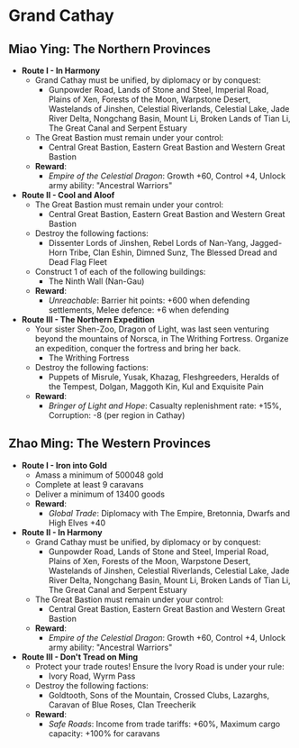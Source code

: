 # Grand Cathay

## Miao Ying: The Northern Provinces

* **Route I - In Harmony**
  * Grand Cathay must be unified, by diplomacy or by conquest:
    * Gunpowder Road, Lands of Stone and Steel, Imperial Road, Plains of Xen, Forests of the Moon, Warpstone Desert,
    Wastelands of Jinshen, Celestial Riverlands, Celestial Lake, Jade River Delta, Nongchang Basin, Mount Li, Broken
    Lands of Tian Li, The Great Canal and Serpent Estuary
  * The Great Bastion must remain under your control:
    * Central Great Bastion, Eastern Great Bastion and Western Great Bastion
  * **Reward**: 
    * _Empire of the Celestial Dragon_: Growth +60, Control +4, Unlock army ability: "Ancestral Warriors"
* **Route II - Cool and Aloof**
  * The Great Bastion must remain under your control:
    * Central Great Bastion, Eastern Great Bastion and Western Great Bastion
  * Destroy the following factions:
    * Dissenter Lords of Jinshen, Rebel Lords of Nan-Yang, Jagged-Horn Tribe, Clan Eshin, Dimned Sunz, The Blessed Dread
    and Dead Flag Fleet
  * Construct 1 of each of the following buildings:
    * The Ninth Wall (Nan-Gau)
  * **Reward**: 
    * _Unreachable_: Barrier hit points: +600 when defending settlements, Melee defence: +6 when defending 
* **Route III - The Northern Expedition**
  * Your sister Shen-Zoo, Dragon of Light, was last seen venturing beyond the mountains of Norsca, in The Writhing 
    Fortress. Organize an expedition, conquer the fortress and bring her back.
    * The Writhing Fortress
  * Destroy the following factions:
    * Puppets of Misrule, Yusak, Khazag, Fleshgreeders, Heralds of the Tempest, Dolgan, Maggoth Kin, Kul 
    and Exquisite Pain
  * **Reward**: 
    * _Bringer of Light and Hope_: Casualty replenishment rate: +15%, Corruption: -8 (per region in Cathay)

## Zhao Ming: The Western Provinces

* **Route I - Iron into Gold**
  * Amass a minimum of 500048 gold
  * Complete at least 9 caravans
  * Deliver a minimum of 13400 goods
  * **Reward**: 
     * _Global Trade_: Diplomacy with The Empire, Bretonnia, Dwarfs and High Elves +40 
* **Route II - In Harmony**
  * Grand Cathay must be unified, by diplomacy or by conquest:
    * Gunpowder Road, Lands of Stone and Steel, Imperial Road, Plains of Xen, Forests of the Moon, Warpstone Desert,
    Wastelands of Jinshen, Celestial Riverlands, Celestial Lake, Jade River Delta, Nongchang Basin, Mount Li, Broken
    Lands of Tian Li, The Great Canal and Serpent Estuary
  * The Great Bastion must remain under your control:
    * Central Great Bastion, Eastern Great Bastion and Western Great Bastion
  * **Reward**: 
    * _Empire of the Celestial Dragon_: Growth +60, Control +4, Unlock army ability: "Ancestral Warriors"
* **Route III - Don't Tread on Ming**
  * Protect your trade routes! Ensure the Ivory Road is under your rule:
    * Ivory Road, Wyrm Pass
  * Destroy the following factions:
    * Goldtooth, Sons of the Mountain, Crossed Clubs, Lazarghs, Caravan of Blue Roses, Clan Treecherik
  * **Reward**: 
     * _Safe Roads_: Income from trade tariffs: +60%, Maximum cargo capacity: +100% for caravans
